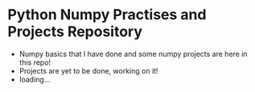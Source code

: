 # Python Numpy Practises and Projects Repository

- Numpy basics that I have done and some numpy projects are here in this repo!
- Projects are yet to be done, working on it!
- loading...
